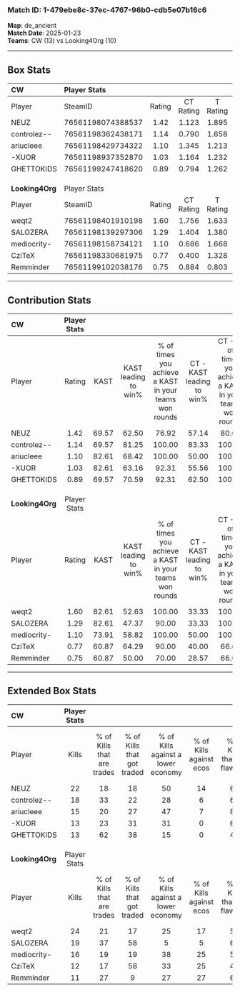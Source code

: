 ### Match ID: 1-479ebe8c-37ec-4767-96b0-cdb5e07b16c6  
**Map**: de_ancient  
**Match Date**: 2025-01-23  
**Teams**: CW (13) vs Looking4Org (10)  

---  

## Box Stats  

| **CW**          | Player Stats      |        |           |          |       |       |       |         |        |      |     |
| :- | :- | :-: | :-: | :-: | :-: | :-: | :-: | :-: | :-: | :-: | :-: |
| Player          | SteamID           | Rating | CT Rating | T Rating | KAST  |  ADR  | Kills | Assists | Deaths | K/D  | HS% |
| NEUZ            | 76561198074388537 |  1.42  |   1.123   |  1.895   | 69.57 | 116.0 |  22   |    6    |   16   | 1.38 | 77  |
| controlez--     | 76561198362438171 |  1.14  |   0.790   |  1.658   | 69.57 | 64.1  |  18   |    2    |   14   | 1.29 | 55  |
| ariucleee       | 76561198429734322 |  1.10  |   1.345   |  1.213   | 82.61 | 69.2  |  15   |    4    |   16   | 0.94 | 60  |
| -XUOR           | 76561198937352870 |  1.03  |   1.164   |  1.232   | 82.61 | 74.8  |  13   |    8    |   17   | 0.76 | 30  |
| GHETTOKIDS      | 76561199247418620 |  0.89  |   0.794   |  1.262   | 69.57 | 71.3  |  13   |   10    |   19   | 0.68 | 69  |
|                 |                   |        |           |          |       |       |       |         |        |      |     |
|                 |                   |        |           |          |       |       |       |         |        |      |     |
|                 |                   |        |           |          |       |       |       |         |        |      |     |
| **Looking4Org** | Player Stats      |        |           |          |       |       |       |         |        |      |     |
| Player          | SteamID           | Rating | CT Rating | T Rating | KAST  |  ADR  | Kills | Assists | Deaths | K/D  | HS% |
| weqt2           | 76561198401910198 |  1.60  |   1.756   |  1.633   | 82.61 | 107.4 |  24   |    3    |   14   | 1.71 | 37  |
| SALOZERA        | 76561198139297306 |  1.29  |   1.404   |  1.380   | 82.61 | 82.3  |  19   |    5    |   16   | 1.19 | 63  |
| mediocrity-     | 76561198158734121 |  1.10  |   0.686   |  1.668   | 73.91 | 71.7  |  16   |    4    |   15   | 1.07 | 62  |
| CziTeX          | 76561198330681975 |  0.77  |   0.400   |  1.328   | 60.87 | 71.9  |  12   |    5    |   19   | 0.63 | 50  |
| Remminder       | 76561199102038176 |  0.75  |   0.884   |  0.803   | 60.87 | 58.0  |  11   |    8    |   17   | 0.65 | 45  |
---  

## Contribution Stats  

| **CW**          | Player Stats |       |                      |                                                        |                           |                                                             |                          |                                                            |
| :- | :-: | :-: | :-: | :-: | :-: | :-: | :-: | :-: |
| Player          |    Rating    | KAST  | KAST leading to win% | % of times you achieve a KAST in your teams won rounds | CT - KAST leading to win% | CT - % of times you achieve a KAST in your teams won rounds | T - KAST leading to win% | T - % of times you achieve a KAST in your teams won rounds |
| NEUZ            |     1.42     | 69.57 |        62.50         |                         76.92                          |           57.14           |                            80.00                            |          66.67           |                           75.00                            |
| controlez--     |     1.14     | 69.57 |        81.25         |                         100.00                         |           83.33           |                           100.00                            |          80.00           |                           100.00                           |
| ariucleee       |     1.10     | 82.61 |        68.42         |                         100.00                         |           50.00           |                           100.00                            |          88.89           |                           100.00                           |
| -XUOR           |     1.03     | 82.61 |        63.16         |                         92.31                          |           55.56           |                           100.00                            |          70.00           |                           87.50                            |
| GHETTOKIDS      |     0.89     | 69.57 |        70.59         |                         92.31                          |           62.50           |                           100.00                            |          77.78           |                           87.50                            |
|                 |              |       |                      |                                                        |                           |                                                             |                          |                                                            |
|                 |              |       |                      |                                                        |                           |                                                             |                          |                                                            |
|                 |              |       |                      |                                                        |                           |                                                             |                          |                                                            |
| **Looking4Org** | Player Stats |       |                      |                                                        |                           |                                                             |                          |                                                            |
| Player          |    Rating    | KAST  | KAST leading to win% | % of times you achieve a KAST in your teams won rounds | CT - KAST leading to win% | CT - % of times you achieve a KAST in your teams won rounds | T - KAST leading to win% | T - % of times you achieve a KAST in your teams won rounds |
| weqt2           |     1.60     | 82.61 |        52.63         |                         100.00                         |           33.33           |                           100.00                            |          70.00           |                           100.00                           |
| SALOZERA        |     1.29     | 82.61 |        47.37         |                         90.00                          |           33.33           |                           100.00                            |          60.00           |                           85.71                            |
| mediocrity-     |     1.10     | 73.91 |        58.82         |                         100.00                         |           50.00           |                           100.00                            |          63.64           |                           100.00                           |
| CziTeX          |     0.77     | 60.87 |        64.29         |                         90.00                          |           40.00           |                            66.67                            |          77.78           |                           100.00                           |
| Remminder       |     0.75     | 60.87 |        50.00         |                         70.00                          |           28.57           |                            66.67                            |          71.43           |                           71.43                            |
---  

## Extended Box Stats  

| **CW**          | Player Stats |                            |                            |                                    |                         |                              |                                 |        |                             |                                     |                          |                               |                            |
| :- | :-: | :-: | :-: | :-: | :-: | :-: | :-: | :-: | :-: | :-: | :-: | :-: | :-: |
| Player          |    Kills     | % of Kills that are trades | % of Kills that got traded | % of Kills against a lower economy | % of Kills against ecos | % of Kills that are flawless | % of Kills that are close duels | Deaths | % of Deaths that get traded | % of Deaths against a lower economy | % of Deaths against ecos | % of Deaths that are flawless | % of Deaths that are close |
| NEUZ            |      22      |             18             |             18             |                 50                 |           14            |              64              |               14                |   16   |             19              |                 13                  |            0             |              44               |             13             |
| controlez--     |      18      |             33             |             22             |                 28                 |            6            |              67              |               11                |   14   |             21              |                 14                  |            0             |              86               |             7              |
| ariucleee       |      15      |             20             |             27             |                 47                 |            7            |              80              |                7                |   16   |             56              |                 25                  |            6             |              56               |             13             |
| -XUOR           |      13      |             23             |             31             |                 31                 |            0            |              69              |                8                |   17   |             41              |                 18                  |            0             |              59               |             18             |
| GHETTOKIDS      |      13      |             62             |             38             |                 15                 |            0            |              46              |                0                |   19   |             21              |                 21                  |            0             |              37               |             21             |
|                 |              |                            |                            |                                    |                         |                              |                                 |        |                             |                                     |                          |                               |                            |
|                 |              |                            |                            |                                    |                         |                              |                                 |        |                             |                                     |                          |                               |                            |
|                 |              |                            |                            |                                    |                         |                              |                                 |        |                             |                                     |                          |                               |                            |
| **Looking4Org** | Player Stats |                            |                            |                                    |                         |                              |                                 |        |                             |                                     |                          |                               |                            |
| Player          |    Kills     | % of Kills that are trades | % of Kills that got traded | % of Kills against a lower economy | % of Kills against ecos | % of Kills that are flawless | % of Kills that are close duels | Deaths | % of Deaths that get traded | % of Deaths against a lower economy | % of Deaths against ecos | % of Deaths that are flawless | % of Deaths that are close |
| weqt2           |      24      |             21             |             17             |                 25                 |           17            |              50              |               21                |   14   |             29              |                  0                  |            0             |              86               |             7              |
| SALOZERA        |      19      |             37             |             58             |                 5                  |            5            |              63              |               11                |   16   |             25              |                  6                  |            6             |              69               |             6              |
| mediocrity-     |      16      |             19             |             19             |                 38                 |           25            |              50              |               13                |   15   |             27              |                  0                  |            0             |              47               |             13             |
| CziTeX          |      12      |             17             |             58             |                 33                 |           25            |              42              |               25                |   19   |             26              |                 11                  |            5             |              58               |             11             |
| Remminder       |      11      |             27             |             9              |                 27                 |           27            |              64              |                0                |   17   |             24              |                  6                  |            0             |              71               |             6              |

